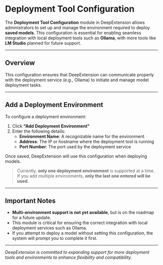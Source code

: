 # Deployment Tool Configuration

The **Deployment Tool Configuration** module in DeepExtension allows administrators to set up and manage the environment required to deploy **saved models**. This configuration is essential for enabling seamless integration with local deployment tools such as **Ollama**, with more tools like **LM Studio** planned for future support.

---

## Overview

This configuration ensures that DeepExtension can communicate properly with the deployment service (e.g., Ollama) to initiate and manage model deployment tasks.

---

## Add a Deployment Environment

To configure a deployment environment:

1. Click **"Add Deployment Environment"**
2. Enter the following details:
   - **Environment Name**: A recognizable name for the environment
   - **Address**: The IP or hostname where the deployment tool is running
   - **Port Number**: The port used by the deployment service

Once saved, DeepExtension will use this configuration when deploying models.

> Currently, **only one deployment environment** is supported at a time. If you add multiple environments, **only the last one entered will be used**.

---

## Important Notes

- **Multi-environment support is not yet available**, but is on the roadmap for a future update.
- This module is critical for ensuring the correct integration with local deployment services such as Ollama.
- If you attempt to deploy a model without setting this configuration, the system will prompt you to complete it first.

---

*DeepExtension is committed to expanding support for more deployment tools and environments to enhance flexibility and compatibility.*
